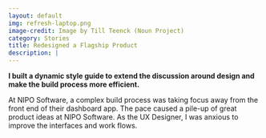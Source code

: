 ```yaml
---
layout: default
img: refresh-laptop.png
image-credit: Image by Till Teenck (Noun Project)
category: Stories
title: Redesigned a Flagship Product
description: |
---
```

**I built a dynamic style guide to extend the discussion around design and make the build process more efficient.**

At NIPO Software, a complex build process was taking focus away from the front end of their dashboard app. The pace caused a pile-up of great product ideas at NIPO Software. As the UX Designer, I was anxious to improve the interfaces and work flows.
